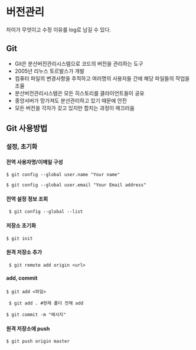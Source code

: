 # 버전관리

차이가 무엇이고 수정 이유를 log로 남길 수 있다. 

## Git

- Git은 분산버전관리시스템으로 코드의 버전을 관리하는 도구
- 2005년 리누스 토르발스가 개발
- 컴퓨터 파일의 변경사항을 추적하고 여러명의 사용자들 간에 해당 파일들의 작업을 조율
- 분산버전관리시스템은 모든 히스토리를 클라이언트들이 공유
- 중앙서버가 망가져도 분산관리하고 있기 때문에 안전
- 모든 버전을 각자가 갖고 있지만 합치는 과정이 매끄러움

## Git 사용방법

### 설정, 초기화

#### 전역 사용자명/이메일 구성

`$ git config --global user.name "Your name"`

`$ git config --global user.email "Your Email address"`

#### 전역 설정 정보 조회

` $ git config --global --list`

#### 저장소 초기화

` $ git init `

#### 원격 저장소 추가

` $ git remote add origin <url>`

#### add, commit

` $ git add <파일> `

` $ git add . #현재 폴더 전체 add`

` $ git commit -m "메시지" `

#### 원격 저장소에 push

` $ git push origin master `





